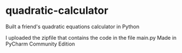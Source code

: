 # quadratic-calculator
Built a friend's quadratic equations calculator in Python

I uploaded the zipfile that contains the code in the file main.py
Made in PyCharm Community Edition

